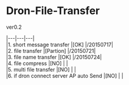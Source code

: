 # Dron-File-Transfer
ver0.2

|---|---|---|  
|1. short message transfer                 |[OK]         |/20150717|  
|2. file transfer			                    |[Partion]    |/20150721|  
|3. file name transfer			                |[OK]         |/20150724|  
|4. file compress			                    |[NO]         |  |  
|5. multi file transfer			              |[NO]         |  |  
|6. if dron connect server AP auto Send 	  |[NO]	        | |   
